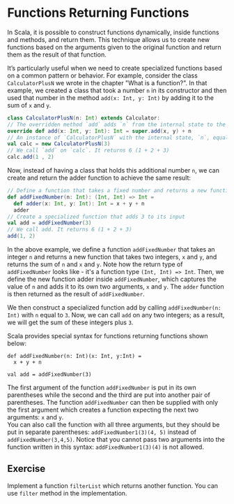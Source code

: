 # Functions Returning Functions

In Scala, it is possible to construct functions dynamically, inside functions and methods, and return them.
This technique allows us to create new functions based on the arguments given to the original function and return them as the result of that function.

It’s particularly useful when we need to create specialized functions based on a common pattern or behavior.
For example, consider the class `CalculatorPlusN` we wrote in the chapter "What is a function?".
In that example, we created a class that took a number `n` in its constructor and then used that number in the method `add(x: Int, y: Int)` by adding it to the sum of `x` and `y`.

```scala
class CalculatorPlusN(n: Int) extends Calculator:
// The overridden method `add` adds `n` from the internal state to the result of the addition.
override def add(x: Int, y: Int): Int = super.add(x, y) + n
// An instance of `CalculatorPlusN` with the internal state, `n`, equal to 3.
val calc = new CalculatorPlusN(3)
// We call `add` on `calc`. It returns 6 (1 + 2 + 3)
calc.add(1 , 2)
```

Now, instead of having a class that holds this additional number `n`, we can create and return the adder function to achieve the same result:

```scala
// Define a function that takes a fixed number and returns a new function that adds it to its input
def addFixedNumber(n: Int): (Int, Int) => Int =
  def adder(x: Int, y: Int): Int = x + y + n
  adder
// Create a specialized function that adds 3 to its input
val add = addFixedNumber(3)
// We call add. It returns 6 (1 + 2 + 3)
add(1, 2)
```

In the above example, we define a function `addFixedNumber` that takes an integer `n` and returns a new function that takes two integers, `x` and `y`, and returns the sum of `n` and `x` and `y`.
Note how the return type of `addFixedNumber` looks like - it's a function type `(Int, Int) => Int`.
Then, we define the new function adder inside `addFixedNumber`, which captures the value of `n` and adds it to its own two arguments, `x` and `y`.
The `adder` function is then returned as the result of `addFixedNumber`.

We then construct a specialized function add by calling `addFixedNumber(n: Int)` with `n` equal to `3`.
Now, we can call `add` on any two integers; as a result, we will get the sum of these integers plus `3`.

Scala provides special syntax for functions returning functions shown below:  

``` 
def addFixedNumber(n: Int)(x: Int, y:Int) =
  x + y + n

val add = addFixedNumber(3)
```

The first argument of the function `addFixedNumber` is put in its own parentheses while the second and the third are put into another pair of parentheses.
The function `addFixedNumber` can then be supplied with only the first argument which creates a function expecting the next two arguments: `x` and `y`.  
You can also call the function with all three arguments, but they should be put in separate parentheses: `addFixedNumber1(3)(4, 5)` instead of `addFixedNumber(3,4,5)`. 
Notice that you cannot pass two arguments into the function written in this syntax: `addFixedNumber1(3)(4)` is not allowed. 



## Exercise 

Implement a function `filterList` which returns another function.
You can use `filter` method in the implementation.

